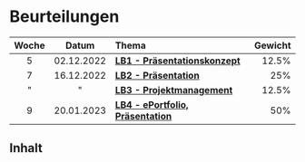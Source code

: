 # Beurteilungen

Woche | Datum      | Thema                                          | Gewicht
:---: | :---:      | :---                                           | ---:
5     | 02.12.2022 | [**LB1 - Präsentationskonzept**](./LB1.md)     | 12.5%
7     | 16.12.2022 | [**LB2 - Präsentation**](./LB2.md)             | 25%
"     | "          | [**LB3 - Projektmanagement**](./LB3.md)        | 12.5%
9     | 20.01.2023 | [**LB4 - ePortfolio, Präsentation**](./LB4.md) | 50%

## Inhalt

<DocCardList/>
